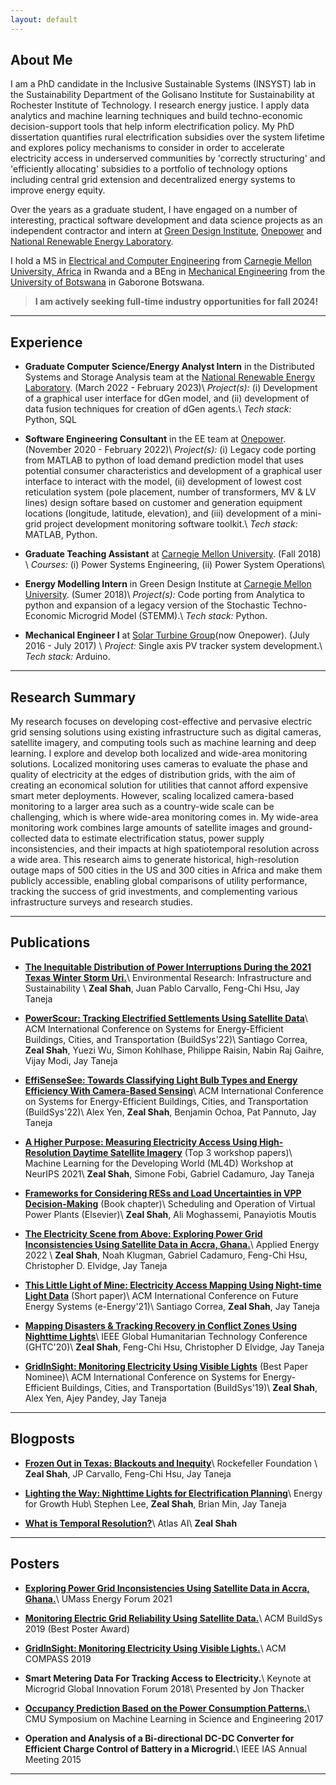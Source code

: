 ```yaml
---
layout: default
---
```


## About Me

I am a PhD candidate in the Inclusive Sustainable Systems (INSYST) lab in the Sustainability Department of the Golisano Institute for Sustainability at Rochester Institute of Technology.  I research energy justice. I apply data analytics and machine learning techniques and build techno-economic decision-support tools that help inform electrification policy. My PhD dissertation quantifies rural electrification subsidies over the system lifetime and explores policy mechanisms to consider in order to accelerate electricity access in underserved communities by 'correctly structuring' and 'efficiently allocating' subsidies to a portfolio of technology options including central grid extension and decentralized energy systems to improve energy equity.

Over the years as a graduate student, I have engaged on a number of interesting, practical software development and data science projects as an independent contractor and intern at [Green Design Institute](https://www.cmu.edu/epp/research/research-centers/), [Onepower](https://1pwrafrica.com) and [National Renewable Energy Laboratory](https://www.nrel.gov/analysis/dgen/).

I hold a MS in [Electrical and Computer Engineering](https://www.ece.cmu.edu/academics/ms-ece/) from [Carnegie Mellon University, Africa](https://www.cmu.edu/https://www.africa.engineering.cmu.edu/) in Rwanda and a BEng in [Mechanical Engineering](https://www.ub.bw/discover/faculties/engineering-and-technology/mechanical-engineering) from the [University of Botswana](https://www.ub.bw) in Gaborone Botswana.


> **I am actively seeking full-time industry opportunities for fall 2024!**

---

## Experience

* **Graduate Computer Science/Energy Analyst Intern** in the Distributed Systems and Storage Analysis team at the [National Renewable Energy Laboratory](https://www.nrel.gov/analysis/dgen/). (March 2022 - February 2023)\\
*Project(s):* (i) Development of a graphical user interface for dGen model, and (ii) development of data fusion techniques for creation of dGen agents.\\
*Tech stack:* Python, SQL


* **Software Engineering Consultant** in the EE team at [Onepower](https://1pwrafrica.com). (November 2020 - February 2022)\\
*Project(s):* (i) Legacy code porting from MATLAB to python of load demand prediction model that uses potential consumer characteristics and development of a graphical user interface to interact with the model, (ii) development of lowest cost reticulation system (pole placement, number of transformers, MV & LV lines) design softare based on customer and generation equipment locations (longitude, latitude, elevation), and (iii) development of a mini-grid project development monitoring software toolkit.\\
*Tech stack:* MATLAB, Python. 


* **Graduate Teaching Assistant** at [Carnegie Mellon University](https://www.cmu.edu/https://www.africa.engineering.cmu.edu). (Fall 2018) \\
*Courses:* (i) Power Systems Engineering, (ii) Power System Operations\\


* **Energy Modelling Intern** in Green Design Institute at [Carnegie Mellon University](https://www.cmu.edu/epp/research/research-centers/). (Sumer 2018)\\
*Project(s):* Code porting from Analytica to python and expansion of a legacy version of the Stochastic Techno-Economic Microgrid Model (STEMM).\\
*Tech stack:* Python.

* **Mechanical Engineer I** at [Solar Turbine Group](https://1pwrafrica.com)(now Onepower). (July 2016 - July 2017) \\
*Project:* Single axis PV tracker system development.\\
*Tech stack:* Arduino.

---

## Research Summary

My research focuses on developing cost-effective and pervasive electric grid sensing solutions using existing infrastructure such as digital cameras, satellite imagery, and computing tools such as machine learning and deep learning. I explore and develop both localized and wide-area monitoring solutions. Localized monitoring uses cameras to evaluate the phase and quality of electricity at the edges of distribution grids, with the aim of creating an economical solution for utilities that cannot afford expensive smart meter deployments. However, scaling localized camera-based monitoring to a larger area such as a country-wide scale can be challenging, which is where wide-area monitoring comes in. My wide-area monitoring work combines large amounts of satellite images and ground-collected data to estimate electrification status, power supply inconsistencies, and their impacts at high spatiotemporal resolution across a wide area. This research aims to generate historical, high-resolution outage maps of 500 cities in the US and 300 cities in Africa and make them publicly accessible, enabling global comparisons of utility performance, tracking the success of grid investments, and complementing various infrastructure surveys and research studies.

<!-- Collaborators: Atlas AI, Columbia University, Colorado School of Mines, LBNL, NREL, UC Berkeley  -->

---

## Publications

* [**The Inequitable Distribution of Power Interruptions During the 2021 Texas Winter Storm Uri.**](https://doi.org/10.1088/2634-4505/acd4e7)\\
	Environmental Research: Infrastructure and Sustainability \\
	**Zeal Shah**, Juan Pablo Carvallo, Feng-Chi Hsu, Jay Taneja 

* [**PowerScour: Tracking Electrified Settlements Using Satellite Data**](https://dl.acm.org/doi/abs/10.1145/3563357.3564069)\\
	ACM International Conference on Systems for Energy-Efficient Buildings, Cities, and Transportation (BuildSys'22)\\
	Santiago Correa, **Zeal Shah**, Yuezi Wu, Simon Kohlhase, Philippe Raisin, Nabin Raj Gaihre, Vijay Modi, Jay Taneja 

* [**EffiSenseSee: Towards Classifying Light Bulb Types and Energy Efficiency With Camera-Based Sensing**](https://dl.acm.org/doi/abs/10.1145/3563357.3564062)\\
	ACM International Conference on Systems for Energy-Efficient Buildings, Cities, and Transportation (BuildSys'22)\\
	Alex Yen, **Zeal Shah**, Benjamin Ochoa, Pat Pannuto, Jay Taneja

* [**A Higher Purpose: Measuring Electricity Access Using High-Resolution Daytime Satellite Imagery**](https://arxiv.org/pdf/2210.03909.pdf) (Top 3 workshop papers)\\
	Machine Learning for the Developing World (ML4D) Workshop at NeurIPS 2021\\
	**Zeal Shah**, Simone Fobi, Gabriel Cadamuro, Jay Taneja

* [**Frameworks for Considering RESs and Load Uncertainties in VPP Decision-Making**](https://www.sciencedirect.com/science/article/pii/B9780323852678000159) (Book chapter)\\
	Scheduling and Operation of Virtual Power Plants (Elsevier)\\
	**Zeal Shah**, Ali Moghassemi, Panayiotis Moutis

* [**The Electricity Scene from Above: Exploring Power Grid Inconsistencies Using Satellite Data in Accra, Ghana.**](https://www.sciencedirect.com/science/article/abs/pii/S0306261922005980)\\
	Applied Energy 2022 \\
	**Zeal Shah**, Noah Klugman, Gabriel Cadamuro, Feng-Chi Hsu, Christopher D. Elvidge, Jay Taneja

* [**This Little Light of Mine: Electricity Access Mapping Using Night-time Light Data**](https://dl.acm.org/doi/abs/10.1145/3447555.3464871) (Short paper)\\
	ACM International Conference on Future Energy Systems (e-Energy'21)\\
	Santiago Correa, **Zeal Shah**, Jay Taneja

* [**Mapping Disasters & Tracking Recovery in Conflict Zones Using Nighttime Lights**](https://ieeexplore.ieee.org/abstract/document/9342937/)\\
	IEEE Global Humanitarian Technology Conference (GHTC'20)\\
	**Zeal Shah**, Feng-Chi Hsu, Christopher D Elvidge, Jay Taneja

* [**GridInSight: Monitoring Electricity Using Visible Lights**](https://dl.acm.org/doi/abs/10.1145/3360322.3360855) (Best Paper Nominee)\\
	ACM International Conference on Systems for Energy-Efficient Buildings, Cities, and Transportation (BuildSys'19)\\
	**Zeal Shah**, Alex Yen, Ajey Pandey, Jay Taneja
	
<!-- 

1. **W4-Groups: Modeling the Who, What, When and Where of Group Behavior Via Mobility Sensing** \\
	**Akanksha Atrey**, Camellia Zakaria, Prashant Shenoy, Rajesh Balan \\
	Under submission at the ACM on Interactive, Mobile, Wearable and Ubiquitous Technologies (IMWUT) 2022.

1. [**Towards Preserving Server-Side Privacy of On-Device Models.**](papers/atrey2022towards.pdf) \\
	**Akanksha Atrey**, Ritwik Sinha, Somdeb Sarkhel, Saayan Mitra, David Arbour, Akash V. Maharaj, Prashant Shenoy \\
	The Web Conference (WWW) 2022. [[poster](posters/WWW22-atrey-towards.pdf)]
-->

---
## Blogposts

* [**Frozen Out in Texas: Blackouts and Inequity**](https://www.rockefellerfoundation.org/case-study/frozen-out-in-texas-blackouts-and-inequity/)\\
	Rockefeller Foundation \\
	**Zeal Shah**, JP Carvallo, Feng-Chi Hsu, Jay Taneja

* [**Lighting the Way: Nighttime Lights for Electrification Planning**](https://www.energyforgrowth.org/wp-content/uploads/2021/04/Lighting-the-Way_-Nighttime-Lights-for-Electrification-Planning-.pdf)\\
	Energy for Growth Hub\\
	Stephen Lee, **Zeal Shah**, Brian Min, Jay Taneja

* [**What is Temporal Resolution?**](https://www.atlasai.co/learn/what-is-temporal-resolution/)\\
	Atlas AI\\
	**Zeal Shah**

---
## Posters
* [**Exploring Power Grid Inconsistencies Using Satellite Data in Accra, Ghana.**](posters/umass_energy_forum_accra_poster.pdf)\\
	UMass Energy Forum 2021

* [**Monitoring Electric Grid Reliability Using Satellite Data.**](posters/buildsys_reliability_poster.pdf)\\
	ACM BuildSys 2019 (Best Poster Award)

* [**GridInSight: Monitoring Electricity Using Visible Lights.**](posters/compass_gridinsight_poster.pdf)\\
	ACM COMPASS 2019

* **Smart Metering Data For Tracking Access to Electricity.**\\
	Keynote at Microgrid Global Innovation Forum 2018\\
	Presented by Jon Thacker

* [**Occupancy Prediction Based on the Power Consumption Patterns.**](posters/Where_When_and_Watt.pdf)\\
	CMU Symposium on Machine Learning in Science and Engineering 2017

* **Operation and Analysis of a Bi-directional DC-DC Converter for Efficient Charge Control of Battery in a Microgrid.**\\
	IEEE IAS Annual Meeting 2015 



---
